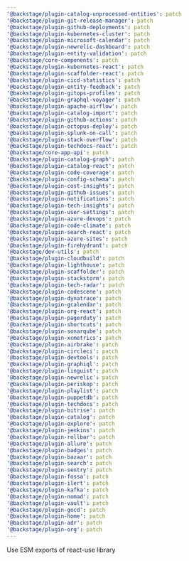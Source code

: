 ```yaml
---
'@backstage/plugin-catalog-unprocessed-entities': patch
'@backstage/plugin-git-release-manager': patch
'@backstage/plugin-github-deployments': patch
'@backstage/plugin-kubernetes-cluster': patch
'@backstage/plugin-microsoft-calendar': patch
'@backstage/plugin-newrelic-dashboard': patch
'@backstage/plugin-entity-validation': patch
'@backstage/core-components': patch
'@backstage/plugin-kubernetes-react': patch
'@backstage/plugin-scaffolder-react': patch
'@backstage/plugin-cicd-statistics': patch
'@backstage/plugin-entity-feedback': patch
'@backstage/plugin-gitops-profiles': patch
'@backstage/plugin-graphql-voyager': patch
'@backstage/plugin-apache-airflow': patch
'@backstage/plugin-catalog-import': patch
'@backstage/plugin-github-actions': patch
'@backstage/plugin-octopus-deploy': patch
'@backstage/plugin-splunk-on-call': patch
'@backstage/plugin-stack-overflow': patch
'@backstage/plugin-techdocs-react': patch
'@backstage/core-app-api': patch
'@backstage/plugin-catalog-graph': patch
'@backstage/plugin-catalog-react': patch
'@backstage/plugin-code-coverage': patch
'@backstage/plugin-config-schema': patch
'@backstage/plugin-cost-insights': patch
'@backstage/plugin-github-issues': patch
'@backstage/plugin-notifications': patch
'@backstage/plugin-tech-insights': patch
'@backstage/plugin-user-settings': patch
'@backstage/plugin-azure-devops': patch
'@backstage/plugin-code-climate': patch
'@backstage/plugin-search-react': patch
'@backstage/plugin-azure-sites': patch
'@backstage/plugin-firehydrant': patch
'@backstage/dev-utils': patch
'@backstage/plugin-cloudbuild': patch
'@backstage/plugin-lighthouse': patch
'@backstage/plugin-scaffolder': patch
'@backstage/plugin-stackstorm': patch
'@backstage/plugin-tech-radar': patch
'@backstage/plugin-codescene': patch
'@backstage/plugin-dynatrace': patch
'@backstage/plugin-gcalendar': patch
'@backstage/plugin-org-react': patch
'@backstage/plugin-pagerduty': patch
'@backstage/plugin-shortcuts': patch
'@backstage/plugin-sonarqube': patch
'@backstage/plugin-xcmetrics': patch
'@backstage/plugin-airbrake': patch
'@backstage/plugin-circleci': patch
'@backstage/plugin-devtools': patch
'@backstage/plugin-graphiql': patch
'@backstage/plugin-linguist': patch
'@backstage/plugin-newrelic': patch
'@backstage/plugin-periskop': patch
'@backstage/plugin-playlist': patch
'@backstage/plugin-puppetdb': patch
'@backstage/plugin-techdocs': patch
'@backstage/plugin-bitrise': patch
'@backstage/plugin-catalog': patch
'@backstage/plugin-explore': patch
'@backstage/plugin-jenkins': patch
'@backstage/plugin-rollbar': patch
'@backstage/plugin-allure': patch
'@backstage/plugin-badges': patch
'@backstage/plugin-bazaar': patch
'@backstage/plugin-search': patch
'@backstage/plugin-sentry': patch
'@backstage/plugin-fossa': patch
'@backstage/plugin-ilert': patch
'@backstage/plugin-kafka': patch
'@backstage/plugin-nomad': patch
'@backstage/plugin-vault': patch
'@backstage/plugin-gocd': patch
'@backstage/plugin-home': patch
'@backstage/plugin-adr': patch
'@backstage/plugin-org': patch
---
```


Use ESM exports of react-use library
